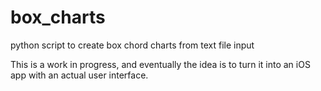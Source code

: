# box_charts
python script to create box chord charts from text file input

This is a work in progress, and eventually the idea is to turn it 
into an iOS app with an actual user interface. 
